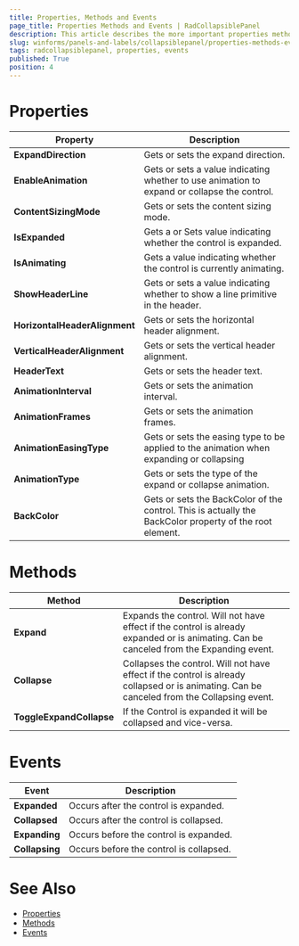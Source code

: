 ```yaml
---
title: Properties, Methods and Events
page_title: Properties Methods and Events | RadCollapsiblePanel
description: This article describes the more important properties methods and events of RadCollapsiblePanel.
slug: winforms/panels-and-labels/collapsiblepanel/properties-methods-events
tags: radcollapsiblepanel, properties, events
published: True
position: 4
---
```


# Properties

|Property|Description|
|------|------|
|**ExpandDirection**|Gets or sets the expand direction.|
|**EnableAnimation**|Gets or sets a value indicating whether to use animation to expand or collapse the control.|
|**ContentSizingMode**|Gets or sets the content sizing mode.|
|**IsExpanded**|Gets a or Sets value indicating whether the control is expanded.|
|**IsAnimating**|Gets a value indicating whether the control is currently animating.|
|**ShowHeaderLine**|Gets or sets a value indicating whether to show a line primitive in the header.|
|**HorizontalHeaderAlignment**|Gets or sets the horizontal header alignment.|
|**VerticalHeaderAlignment**|Gets or sets the vertical header alignment.|
|**HeaderText**|Gets or sets the header text.|
|**AnimationInterval**|Gets or sets the animation interval.|
|**AnimationFrames**|Gets or sets the animation frames.|
|**AnimationEasingType**|Gets or sets the easing type to be applied to the animation when expanding or collapsing|
|**AnimationType**|Gets or sets the type of the expand or collapse animation.|
|**BackColor**|Gets or sets the BackColor of the control. This is actually the BackColor property of the root element.|

# Methods

|Method|Description|
|------|------|
|**Expand**|Expands the control. Will not have effect if the control is already expanded or is animating. Can be canceled from the Expanding event.|
|**Collapse**|Collapses the control. Will not have effect if the control is already collapsed or is animating. Can be canceled from the Collapsing event.|
|**ToggleExpandCollapse**|If the Control is expanded it will be collapsed and vice-versa.|

# Events

|Event|Description|
|------|------|
|**Expanded**|Occurs after the control is expanded.|
|**Collapsed**|Occurs after the control is collapsed.|
|**Expanding**|Occurs before the control is expanded.|
|**Collapsing**|Occurs before the control is collapsed.|

# See Also

* [Properties](https://docs.telerik.com/devtools/winforms/api/telerik.wincontrols.ui.radcollapsiblepanel.html#properties)
* [Methods](https://docs.telerik.com/devtools/winforms/api/telerik.wincontrols.ui.radcollapsiblepanel.html#methods)
* [Events](https://docs.telerik.com/devtools/winforms/api/telerik.wincontrols.ui.radcollapsiblepanel.html#events)